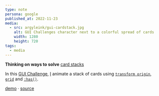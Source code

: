 ```yaml
---
type: note
persona: google
published_at: 2022-11-23
media:
  - src: argyleink/gui-cardstack.jpg
    alt: GUI Challenges character next to a colorful spread of cards
    width: 1280
    height: 720
tags: 
  - media
---
```


**Thinking on ways to solve** [card stacks](https://www.youtube.com/watch?v=m4DKhRJeYx4&list=PLNYkxOF6rcIAaV1wwI9540OC_3XoIzMjQ)  

In this [GUI Challenge](https://goo.gle/GUIchallenges), 
[I](https://www.youtube.com/channel/UCBGr3ZMcV5jke40_Wrv3fNA) 
animate a stack of cards using [`transform origin`](https://developer.mozilla.org/en-US/docs/Web/CSS/transform-origin), 
[`grid`](https://developer.mozilla.org/en-US/docs/Web/CSS/grid) and 
[`:has()`](https://developer.mozilla.org/en-US/docs/Web/CSS/:has).

[demo](https://gui-challenges.web.app/card-stack/dist/) · 
[source](https://github.com/argyleink/gui-challenges)